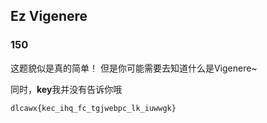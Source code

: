 ## Ez Vigenere

### 150

这题貌似是真的简单！ 但是你可能需要去知道什么是Vigenere~

同时，**key**我并没有告诉你哦

`dlcawx{kec_ihq_fc_tgjwebpc_lk_iuwwgk}` 
